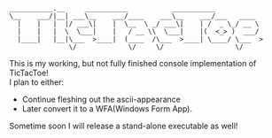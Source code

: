     ___________.__     ___________           ___________              
    \__    ___/|__| ___\__    ___/____    ___\__    ___/___   ____    
      |    |   |  |/ ___\|    |  \__  \ _/ ___\|    | /  _ \_/ __ \   
      |    |   |  \  \___|    |   / __ \\  \___|    |(  <_> )  ___/   
      |____|   |__|\___  >____|  (____  /\___  >____| \____/ \___  >  
                   \/             \/     \/                  \/   
This is my working, but not fully finished console implementation of TicTacToe!  
I plan to either:  
* Continue fleshing out the ascii-appearance  
* Later convert it to a WFA(Windows Form App).  

Sometime soon I will release a stand-alone executable as well!
